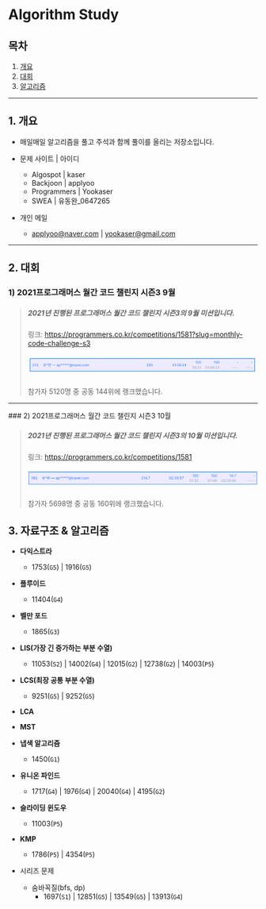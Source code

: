 # Algorithm Study



## 목차

1. [개요](#1.-개요)
2. [대회](#2.-대회)
3. [알고리즘](#3.-알고리즘)

<hr>



## 1. 개요

- 매일매일 알고리즘을 풀고 주석과 함께 풀이를 올리는 저장소입니다.
- 문제 사이트  |  아이디
  - Algospot  |  kaser
  - Backjoon  |  applyoo
  - Programmers  |  Yookaser
  - SWEA  |  유동완_0647265

- 개인 메일
  - applyoo@naver.com  |  yookaser@gmail.com

<hr>


## 2. 대회

### 1) 2021프로그래머스 월간 코드 챌린지 시즌3 9월

> ##### 2021년 진행된 프로그래머스 월간 코드 챌린지 시즌3의 9월 미션입니다.
>
> 링크: https://programmers.co.kr/competitions/1581?slug=monthly-code-challenge-s3
>
> ##### ![image-20210914124800489](README.assets/image-20210914124800489.png)
>
> 참가자 5120명 중 공동 144위에 랭크했습니다.

<hr>
### 2) 2021프로그래머스 월간 코드 챌린지 시즌3 10월

> ##### 2021년 진행된 프로그래머스 월간 코드 챌린지 시즌3의 10월 미션입니다.
>
> 링크: https://programmers.co.kr/competitions/1581
>
> ##### ![image-20211007223555416](README.assets/image-20211007223555416.png)
>
> 참가자 5698명 중 공동 160위에 랭크했습니다.




## 3. 자료구조 & 알고리즘

- **다익스트라**
  - 1753(`G5`) | 1916(`G5`)
- **플루이드**
  - 11404(`G4`)
- **벨만 포드**
  - 1865(`G3`)
- **LIS(가장 긴 증가하는 부분 수열)**
  - 11053(`S2`) | 14002(`G4`) | 12015(`G2`) | 12738(`G2`) | 14003(`P5`)
- **LCS(최장 공통 부분 수열)**
  - 9251(`G5`) | 9252(`G5`)
- **LCA**
- **MST**
- **냅색 알고리즘**
  - 1450(`G1`)
- **유니온 파인드**
  - 1717(`G4`) | 1976(`G4`) | 20040(`G4`) | 4195(`G2`)
- **슬라이딩 윈도우**
  - 11003(`P5`)
- **KMP**
  - 1786(`P5`) | 4354(`P5`)



- 시리즈 문제
  - 숨바꼭질(bfs, dp)
    - 1697(`S1`) | 12851(`G5`) | 13549(`G5`) | 13913(`G4`)
